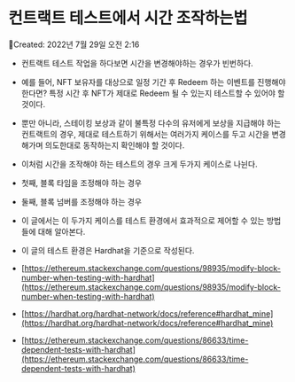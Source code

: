 # 컨트랙트 테스트에서 시간 조작하는법

Created: 2022년 7월 29일 오전 2:16

- 컨트랙트 테스트 작업을 하다보면 시간을 변경해야하는 경우가 빈번하다.
- 예를 들어, NFT 보유자를 대상으로 일정 기간 후 Redeem 하는 이벤트를 진행해야 한다면? 특정 시간 후 NFT가 제대로 Redeem 될 수 있는지 테스트할 수 있어야 할 것이다.
- 뿐만 아니라, 스테이킹 보상과 같이 불특정 다수의 유저에게 보상을 지급해야 하는 컨트랙트의 경우, 제대로 테스트하기 위해서는 여러가지 케이스를 두고 시간을 변경해가며 의도한대로 동작하는지 확인해야 할 것이다.

- 이처럼 시간을 조작해야 하는 테스트의 경우 크게 두가지 케이스로 나뉜다.
- 첫째, 블록 타임을 조정해야 하는 경우
- 둘째, 블록 넘버를 조정해야 하는 경우

- 이 글에서는 이 두가지 케이스를 테스트 환경에서 효과적으로 제어할 수 있는 방법들에 대해 알아본다.
- 이 글의 테스트 환경은 Hardhat을 기준으로 작성된다.

- [https://ethereum.stackexchange.com/questions/98935/modify-block-number-when-testing-with-hardhat](https://ethereum.stackexchange.com/questions/98935/modify-block-number-when-testing-with-hardhat)
- [https://hardhat.org/hardhat-network/docs/reference#hardhat_mine](https://hardhat.org/hardhat-network/docs/reference#hardhat_mine)
- [https://ethereum.stackexchange.com/questions/86633/time-dependent-tests-with-hardhat](https://ethereum.stackexchange.com/questions/86633/time-dependent-tests-with-hardhat)
